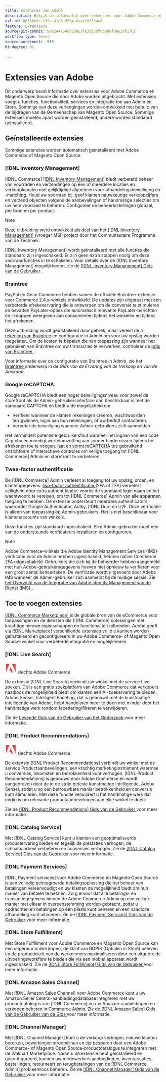 ```yaml
---
title: Extensies van Adobe
description: Bekijk de informatie over extensies voor Adobe Commerce en Magento Open Source die door Adobe zijn uitgebracht.
exl-id: 86338edc-c32a-41c8-9594-6aec26f53ac6
feature: Extensions
source-git-commit: 5da244a548b15863fe31b5df8b509f8e63df27c2
workflow-type: tm+mt
source-wordcount: '950'
ht-degree: 0%

---
```


# Extensies van Adobe

Dit onderwerp bevat informatie over extensies voor Adobe Commerce en Magento Open Source die door Adobe worden uitgebracht. Met extensies voegt u functies, functionaliteit, services en integratie toe aan Admin en Store. Sommige van deze verlengingen worden ontwikkeld met behulp van de bijdragen van de Gemeenschap van Magento Open Source. Sommige extensies moeten apart worden geïnstalleerd, andere worden standaard geïnstalleerd.

## Geïnstalleerde extensies

Sommige extensies worden automatisch geïnstalleerd met Adobe Commerce of Magento Open Source.

### [!DNL Inventory Management]

[!DNL Commerce] [[!DNL Inventory Management]](../inventory-management/introduction.md) biedt verbeterd beheer van voorraden en verzendingen op één of meerdere locaties en verkoopkanalen met gelijktijdige algoritmen voor afhandelingsbeveiliging en -matching. Houd uw voorraad bij, geef klanten nauwkeurige verkoopcijfers en verzend objecten volgens de aanbevelingen of handmatige selecties om uw hele voorraad te beheren. Configureer de beheerinstellingen globaal, per bron en per product.

>[!NOTE]
>
>Deze uitbreiding werd ontwikkeld als deel van het [[!DNL Inventory Management] ](https://github.com/magento/inventory) (vroeger MSI) project door het Communautaire Programma van de Techniek.

[!DNL Inventory Management] wordt geïnstalleerd met alle functies die standaard zijn ingeschakeld. Er zijn geen extra stappen nodig om deze voorraadfuncties in te schakelen. Voor details over de [!DNL Inventory Management] mogelijkheden, zie de [[!DNL Inventory Management]  Gids van de Gebruiker ](../inventory-management/guide-overview.md).

### Braintree

PayPal en Gene Commerce hebben samen de officiële Braintree-extensie voor Commerce 2.4.x-winkels ontwikkeld. De updates zijn uitgerust met een verbeterde afrekenervaring die is ontworpen om de conversie te stimuleren en bevatten PayLater-opties die automatisch relevante PayLater-berichten en -knoppen weergeven aan consumenten tijdens het winkelen en tijdens het afrekenen.

Deze uitbreiding wordt geïnstalleerd door gebrek, maar vereist de a [ rekening van Braintree ](https://www.braintreepayments.com/) en configuratie in Admin om voor uw opslag worden toegelaten. Om de kosten te bepalen die van toepassing zijn wanneer het gebruiken van Braintree om uw transacties te verwerken, controleer de [ prijs van Braintree ](https://www.braintreepayments.com/braintree-pricing).

Voor informatie over de configuratie van Braintree in Admin, zie het [ Braintree ](../stores-purchase/braintree.md) onderwerp in de _Gids van de Ervaring van de Verkoop en van de Aankoop_.

### Google reCAPTCHA

Google reCAPTCHA biedt een hoger beveiligingsniveau voor zowel de storefront als de Admin-gebruikersinterface dan beschikbaar is met de standaard CAPTCHA en biedt u de mogelijkheid om:

- Verifieer wanneer de klanten rekeningen creëren, wachtwoorden terugwinnen, login aan hun rekeningen, of uw bedrijf contacteren.
- Verbeter de beveiliging wanneer Admin-gebruikers zich aanmelden.

Het vermindert potentiële gebruikersfout wanneer het ingaan van een code Captcha en moedigt wortelomzetting aan zonder hindernissen tijdens het afrekenen toe te voegen. [ laat en vormt reCAPTCHA ](../systems/security-google-recaptcha.md) toe gebruikend onzichtbare of interactieve controles om veilige toegang tot [!DNL Commerce] Admin en storefront te verbeteren.

### Twee-factor authentificatie

De [!DNL Commerce] Admin verleent al toegang tot uw opslag, orden, en klantengegevens. [ two-factor authentificatie ](../systems/security-two-factor-authentication.md) (2FA of TFA) verbetert veiligheid door extra authentificatie, voorbij de standaard login naam en het wachtwoord te vereisen, om tot [!DNL Commerce] Admin van alle apparaten toegang te hebben. De extensie ondersteunt meerdere authenticators, waaronder Google Authenticator, Authy, [!DNL Duo] en U2F. Deze verificatie is alleen van toepassing op Admin-gebruikers. Het is niet beschikbaar voor klantenaccounts van winkels.

Deze functies zijn standaard ingeschakeld. Elke Admin-gebruiker moet een van de ondersteunde verificateurs installeren en configureren.

>[!NOTE]
>
>Adobe Commerce-winkels die Adobe Identity Management Services (IMS)-verificatie voor de Admin hebben ingeschakeld, hebben native Commerce 2FA uitgeschakeld. Gebruikers die zich bij de beheerder hebben aangemeld met hun Adobe-gebruikersgegevens hoeven niet opnieuw te verifiëren voor een groot aantal beheertaken. De verificatie wordt uitgevoerd door Adobe IMS wanneer de Admin-gebruiker zich aanmeldt bij de huidige sessie. Zie [ het Overzicht van de Integratie van Adobe Identity Management van de Dienst (IMS) ](./adobe-ims-integration-overview.md).

## Toe te voegen extensies

[[!DNL Commerce Marketplace] ](https://marketplace.magento.com/) is de globale bron van de eCommerce voor toepassingen en de diensten die [!DNL Commerce] oplossingen met krachtige nieuwe eigenschappen en functionaliteit uitbreiden. Adobe geeft via [!DNL Marketplace] verschillende extensies vrij die kunnen worden geïnstalleerd en geconfigureerd in uw Adobe Commerce- of Magento Open Source-winkel voor verbeterde integratie en mogelijkheden.

### [!DNL Live Search]

![ Adobe Commerce ](../assets/adobe-logo.svg) slechts Adobe Commerce

De extensie [!DNL Live Search] verbindt uw winkel met de service Live zoeken. Dit is een gratis zoekplatform van Adobe Commerce dat verkopers naadloos de mogelijkheid biedt om klanten een AI-zoekervaring te bieden. Adobe Sensei, Intelligent Faceting, dat is gebouwd met de kunstmatige intelligentie van Adobe, helpt handelaren meer te doen met minder door het handmatige werk rondom facettering/filteren te verwijderen.

Zie de [ Levende Gids van de Gebruiker van het Onderzoek ](https://experienceleague.adobe.com/docs/commerce/live-search/guide-overview.html) voor meer informatie.

### [!DNL Product Recommendations]

![ Adobe Commerce ](../assets/adobe-logo.svg) slechts Adobe Commerce

De extensie [!DNL Product Recommendations] verbindt uw winkel met de service Productaanbevelingen, een krachtig marketinginstrument waarmee u conversies, inkomsten en betrokkenheid kunt verhogen. [!DNL Product Recommendations] is gebouwd door Adobe Commerce en wordt aangedreven door de in de strijd geteste kunstmatige intelligentie, Adobe Sensei, zodat u op een betrouwbare manier betrokkenheid en conversie kunt stimuleren. Met deze functie verwijdert u het handmatige werk dat nodig is om relevante productaanbevelingen aan elke winkel te doen.

Zie de [[!DNL Product Recommendations]  Gids van de Gebruiker ](https://experienceleague.adobe.com/docs/commerce/product-recommendations/guide-overview.html?lang=en) voor meer informatie.

### [!DNL Catalog Service]

Met [!DNL Catalog Service] kunt u klanten een geoptimaliseerde productervaring bieden en tegelijk de prestaties verhogen, de schaalbaarheid verbeteren en conversies verhogen. Zie de [[!DNL Catalog Service]  Gids van de Gebruiker ](https://experienceleague.adobe.com/docs/commerce/catalog-service/guide-overview.html) voor meer informatie.

### [!DNL Payment Services]

[!DNL Payment services] voor Adobe Commerce en Magento Open Source is een volledig geïntegreerde betalingsoplossing die het beheer van betalingen vereenvoudigt en uw klanten de mogelijkheid biedt om hun manier van betalen te betalen. Zorg ervoor dat alle betalings- en transactiegegevens binnen de Adobe Commerce Admin op een veilige manier met elkaar in overeenstemming worden gebracht, zodat u opdrachten en betalingen op één plaats kunt beheren en een naadloze afhandeling kunt uitvoeren. Zie de [[!DNL Payment Services]  Gids van de Gebruiker ](https://experienceleague.adobe.com/docs/commerce/payment-services/guide-overview.html) voor meer informatie.

### [!DNL Store Fulfillment]

Met Store Fulfillment voor Adobe Commerce en Magento Open Source kan een superieur online kopen, de klant van BOPIS (Ophalen in Store) beleven en de productiviteit van de werknemers maximaliseren door een uitgebreide uitvoeringsworkflow te bieden die via een mobiel apparaat wordt ingeschakeld. Zie de [[!DNL Store Fulfillment]  Gids van de Gebruiker ](https://experienceleague.adobe.com/docs/commerce/store-fulfillment/guide-overview.html) voor meer informatie.

### [!DNL Amazon Sales Channel]

Met [!DNL Amazon Sales Channel] voor Adobe Commerce kunt u uw Amazon Seller Central-aanbiedingsdatabase integreren met uw productcatalogus van [!DNL Commerce] en uw Amazon-aanbiedingen en -verkopen beheren in Commerce Admin. Zie de [[!DNL Amazon Sales]  Gids van de Gebruiker van de Gids ](https://experienceleague.adobe.com/docs/commerce-channels/amazon/guide-overview.html) voor meer informatie.

### [!DNL Channel Manager]

Met [!DNL Channel Manager] kunt u de verkoop verhogen, nieuwe klanten bereiken, bewerkingen stroomlijnen en tijd besparen door een Adobe Commerce- of Magento Open Source-productcatalogus te integreren met de Walmart Marketplace. Nadat u de extensie hebt geïnstalleerd en geconfigureerd, kunnen uw medewerkers aanbiedingen, inventarisaties, bestellingen, retourneert en terugbetalingen van de [!DNL Commerce Admin] probleemloos beheren. Zie de [[!DNL Channel Manager]  Gids van de Gebruiker ](https://experienceleague.adobe.com/docs/commerce-channels/channel-manager/guide-overview.html) voor meer informatie.
